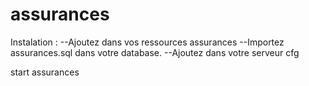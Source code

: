 # assurances

Instalation :
--Ajoutez dans vos ressources assurances
--Importez assurances.sql dans votre database.
--Ajoutez dans votre serveur cfg

   start assurances 
